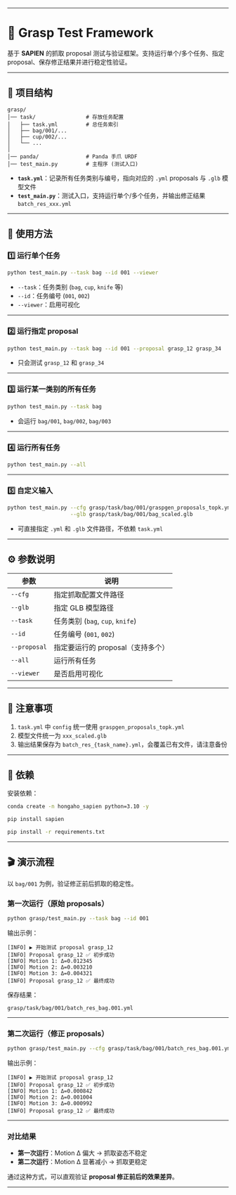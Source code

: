

---

# 🦾 Grasp Test Framework

基于 **SAPIEN** 的抓取 proposal 测试与验证框架。支持运行单个/多个任务、指定 proposal、保存修正结果并进行稳定性验证。

---

## 📂 项目结构

```
grasp/
│── task/                # 存放任务配置
│   ├── task.yml         # 总任务索引
│   ├── bag/001/...
│   ├── cup/002/...
│   └── ...
│
│── panda/               # Panda 手爪 URDF
│── test_main.py         # 主程序 (测试入口)
```

* **`task.yml`**：记录所有任务类别与编号，指向对应的 `.yml` proposals 与 `.glb` 模型文件
* **`test_main.py`**：测试入口，支持运行单个/多个任务，并输出修正结果 `batch_res_xxx.yml`

---

## 🚀 使用方法

### 1️⃣ 运行单个任务

```bash
python test_main.py --task bag --id 001 --viewer
```

* `--task`：任务类别 (`bag`, `cup`, `knife` 等)
* `--id`：任务编号 (`001`, `002`)
* `--viewer`：启用可视化

---

### 2️⃣ 运行指定 proposal

```bash
python test_main.py --task bag --id 001 --proposal grasp_12 grasp_34
```

* 只会测试 `grasp_12` 和 `grasp_34`

---

### 3️⃣ 运行某一类别的所有任务

```bash
python test_main.py --task bag
```

* 会运行 `bag/001`, `bag/002`, `bag/003`

---

### 4️⃣ 运行所有任务

```bash
python test_main.py --all
```

---

### 5️⃣ 自定义输入

```bash
python test_main.py --cfg grasp/task/bag/001/graspgen_proposals_topk.yml \
                    --glb grasp/task/bag/001/bag_scaled.glb
```

* 可直接指定 `.yml` 和 `.glb` 文件路径，不依赖 `task.yml`

---

## ⚙️ 参数说明

| 参数           | 说明                           |
| ------------ | ---------------------------- |
| `--cfg`      | 指定抓取配置文件路径                   |
| `--glb`      | 指定 GLB 模型路径                  |
| `--task`     | 任务类别 (`bag`, `cup`, `knife`) |
| `--id`       | 任务编号 (`001`, `002`)          |
| `--proposal` | 指定要运行的 proposal（支持多个）        |
| `--all`      | 运行所有任务                       |
| `--viewer`   | 是否启用可视化                      |

---

## 📌 注意事项

1. `task.yml` 中 `config` 统一使用 `graspgen_proposals_topk.yml`
2. 模型文件统一为 `xxx_scaled.glb`
3. 输出结果保存为 `batch_res_{task_name}.yml`，会覆盖已有文件，请注意备份

---

## 🔗 依赖

安装依赖：

```bash
conda create -n hongaho_sapien python=3.10 -y

pip install sapien

pip install -r requirements.txt
```

---

## 🎬 演示流程

以 `bag/001` 为例，验证修正前后抓取的稳定性。

### 第一次运行（原始 proposals）

```bash
python grasp/test_main.py --task bag --id 001 
```

输出示例：

```
[INFO] ▶️ 开始测试 proposal grasp_12
[INFO] Proposal grasp_12 ✅ 初步成功
[INFO] Motion 1: Δ=0.012345
[INFO] Motion 2: Δ=0.003210
[INFO] Motion 3: Δ=0.004321
[INFO] Proposal grasp_12 ✅ 最终成功
```

保存结果：

```
grasp/task/bag/001/batch_res_bag.001.yml
```

---

### 第二次运行（修正 proposals）

```bash
python grasp/test_main.py --cfg grasp/task/bag/001/batch_res_bag.001.yml --glb grasp/task/bag/001/bag_scaled.glb 
```

输出示例：

```
[INFO] ▶️ 开始测试 proposal grasp_12
[INFO] Proposal grasp_12 ✅ 初步成功
[INFO] Motion 1: Δ=0.000842
[INFO] Motion 2: Δ=0.001004
[INFO] Motion 3: Δ=0.000992
[INFO] Proposal grasp_12 ✅ 最终成功
```

---

### 对比结果

* **第一次运行**：Motion Δ 偏大 → 抓取姿态不稳定
* **第二次运行**：Motion Δ 显著减小 → 抓取更稳定

通过这种方式，可以直观验证 **proposal 修正前后的效果差异**。

---
